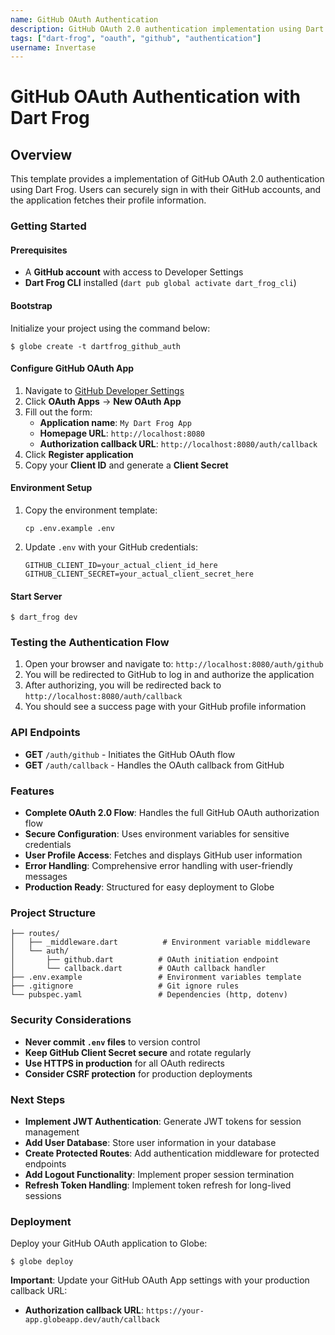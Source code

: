 ```yaml
---
name: GitHub OAuth Authentication
description: GitHub OAuth 2.0 authentication implementation using Dart Frog
tags: ["dart-frog", "oauth", "github", "authentication"]
username: Invertase
---
```


# GitHub OAuth Authentication with Dart Frog

## Overview

This template provides a implementation of GitHub OAuth 2.0 authentication using Dart Frog. Users can securely sign in with their GitHub accounts, and the application fetches their profile information.

### Getting Started

#### Prerequisites

- A **GitHub account** with access to Developer Settings
- **Dart Frog CLI** installed (`dart pub global activate dart_frog_cli`)

#### Bootstrap

Initialize your project using the command below:

```shell
$ globe create -t dartfrog_github_auth
```

#### Configure GitHub OAuth App

1. Navigate to [GitHub Developer Settings](https://github.com/settings/developers)
2. Click **OAuth Apps** → **New OAuth App**
3. Fill out the form:
   - **Application name**: `My Dart Frog App`
   - **Homepage URL**: `http://localhost:8080`
   - **Authorization callback URL**: `http://localhost:8080/auth/callback`
4. Click **Register application**
5. Copy your **Client ID** and generate a **Client Secret**

#### Environment Setup

1. Copy the environment template:

   ```shell
   cp .env.example .env
   ```

2. Update `.env` with your GitHub credentials:
   ```env
   GITHUB_CLIENT_ID=your_actual_client_id_here
   GITHUB_CLIENT_SECRET=your_actual_client_secret_here
   ```

#### Start Server

```shell
$ dart_frog dev
```

### Testing the Authentication Flow

1. Open your browser and navigate to: `http://localhost:8080/auth/github`
2. You will be redirected to GitHub to log in and authorize the application
3. After authorizing, you will be redirected back to `http://localhost:8080/auth/callback`
4. You should see a success page with your GitHub profile information

### API Endpoints

- **GET** `/auth/github` - Initiates the GitHub OAuth flow
- **GET** `/auth/callback` - Handles the OAuth callback from GitHub

### Features

- **Complete OAuth 2.0 Flow**: Handles the full GitHub OAuth authorization flow
- **Secure Configuration**: Uses environment variables for sensitive credentials
- **User Profile Access**: Fetches and displays GitHub user information
- **Error Handling**: Comprehensive error handling with user-friendly messages
- **Production Ready**: Structured for easy deployment to Globe

### Project Structure

```
├── routes/
│   ├── _middleware.dart          # Environment variable middleware
│   └── auth/
│       ├── github.dart          # OAuth initiation endpoint
│       └── callback.dart        # OAuth callback handler
├── .env.example                 # Environment variables template
├── .gitignore                   # Git ignore rules
└── pubspec.yaml                 # Dependencies (http, dotenv)
```

### Security Considerations

- **Never commit `.env` files** to version control
- **Keep GitHub Client Secret secure** and rotate regularly
- **Use HTTPS in production** for all OAuth redirects
- **Consider CSRF protection** for production deployments

### Next Steps

- **Implement JWT Authentication**: Generate JWT tokens for session management
- **Add User Database**: Store user information in your database
- **Create Protected Routes**: Add authentication middleware for protected endpoints
- **Add Logout Functionality**: Implement proper session termination
- **Refresh Token Handling**: Implement token refresh for long-lived sessions

### Deployment

Deploy your GitHub OAuth application to Globe:

```shell
$ globe deploy
```

**Important**: Update your GitHub OAuth App settings with your production callback URL:

- **Authorization callback URL**: `https://your-app.globeapp.dev/auth/callback`
